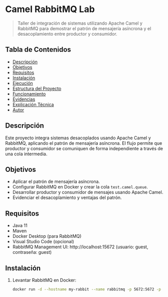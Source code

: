 # Camel RabbitMQ Lab

> Taller de integración de sistemas utilizando Apache Camel y RabbitMQ para demostrar el patrón de mensajería asíncrona y el desacoplamiento entre productor y consumidor.

## Tabla de Contenidos

- [Descripción](#descripción)
- [Objetivos](#objetivos)
- [Requisitos](#requisitos)
- [Instalación](#instalación)
- [Ejecución](#ejecución)
- [Estructura del Proyecto](#estructura-del-proyecto)
- [Funcionamiento](#funcionamiento)
- [Evidencias](#evidencias)
- [Explicación Técnica](#explicación-técnica)
- [Autor](#autor)

## Descripción

Este proyecto integra sistemas desacoplados usando Apache Camel y RabbitMQ, aplicando el patrón de mensajería asíncrona. El flujo permite que productor y consumidor se comuniquen de forma independiente a través de una cola intermedia.

## Objetivos

- Aplicar el patrón de mensajería asíncrona.
- Configurar RabbitMQ en Docker y crear la cola `test.camel.queue`.
- Desarrollar productor y consumidor de mensajes usando Apache Camel.
- Evidenciar el desacoplamiento y ventajas del patrón.

## Requisitos

- Java 11
- Maven
- Docker Desktop (para RabbitMQ)
- Visual Studio Code (opcional)
- RabbitMQ Management UI: http://localhost:15672 (usuario: guest, contraseña: guest)

## Instalación

1. Levantar RabbitMQ en Docker:
   ```sh
   docker run -d --hostname my-rabbit --name rabbitmq -p 5672:5672 -p 15672:15672 rabbitmq:3-management
